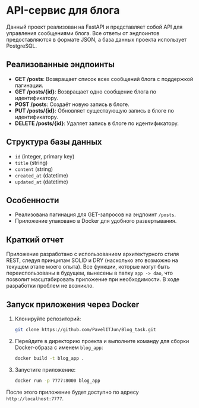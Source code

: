 # API-сервис для блога

Данный проект реализован на FastAPI и представляет собой API для управления сообщениями блога. Все ответы от эндпоинтов предоставляются в формате JSON, а база данных проекта использует PostgreSQL.

## Реализованные эндпоинты

- **GET /posts**: Возвращает список всех сообщений блога с поддержкой пагинации.
- **GET /posts/{id}**: Возвращает одно сообщение блога по идентификатору.
- **POST /posts**: Создаёт новую запись в блоге.
- **PUT /posts/{id}**: Обновляет существующую запись в блоге по идентификатору.
- **DELETE /posts/{id}**: Удаляет запись в блоге по идентификатору.

## Структура базы данных

- `id` (integer, primary key)
- `title` (string)
- `content` (string)
- `created_at` (datetime)
- `updated_at` (datetime)

## Особенности

- Реализована пагинация для GET-запросов на эндпоинт `/posts`.
- Приложение упаковано в Docker для удобного развертывания.

## Краткий отчет

Приложение разработано с использованием архитектурного стиля REST, следуя принципам SOLID и DRY (насколько это возможно на текущем этапе моего опыта). Все функции, которые могут быть переиспользованы в будущем, вынесены в папку `app -> dao`, что позволит масштабировать приложение при необходимости. В ходе разработки проблем не возникло.

## Запуск приложения через Docker

1. Клонируйте репозиторий:
    ```bash
    git clone https://github.com/PavelITJun/Blog_task.git
    ```

2. Перейдите в директорию проекта и выполните команду для сборки Docker-образа с именем `blog_app`:
    ```bash
    docker build -t blog_app .
    ```

3. Запустите приложение:
    ```bash
    docker run -p 7777:8000 blog_app
    ```

После этого приложение будет доступно по адресу `http://localhost:7777`.
